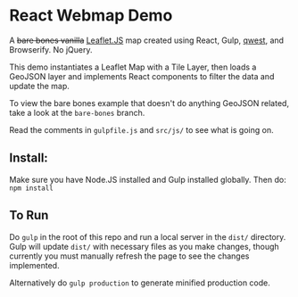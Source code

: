 # React Webmap Demo

A ~~bare bones vanilla~~ [Leaflet.JS](http://leafletjs.com/examples/quick-start.html) map created using React, Gulp, [qwest](https://github.com/pyrsmk/qwest.git), and Browserify. No jQuery.

This demo instantiates a Leaflet Map with a Tile Layer, then loads a GeoJSON layer and implements React components to filter the data and update the map.

To view the bare bones example that doesn't do anything GeoJSON related, take a look at the `bare-bones` branch.

Read the comments in `gulpfile.js` and `src/js/` to see what is going on.

## Install:
Make sure you have Node.JS installed and Gulp installed globally. Then do:  
`npm install`

## To Run
Do `gulp` in the root of this repo and run a local server in the `dist/` directory. Gulp will update `dist/` with necessary files as you make changes, though currently you must manually refresh the page to see the changes implemented. 

Alternatively do `gulp production` to generate minified production code.